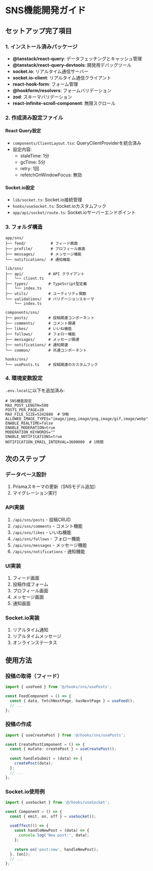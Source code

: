 # SNS機能開発ガイド

## セットアップ完了項目

### 1. インストール済みパッケージ
- **@tanstack/react-query**: データフェッチングとキャッシュ管理
- **@tanstack/react-query-devtools**: 開発用デバッグツール
- **socket.io**: リアルタイム通信サーバー
- **socket.io-client**: リアルタイム通信クライアント
- **react-hook-form**: フォーム管理
- **@hookform/resolvers**: フォームバリデーション
- **zod**: スキーマバリデーション
- **react-infinite-scroll-component**: 無限スクロール

### 2. 作成済み設定ファイル

#### React Query設定
- `components/ClientLayout.tsx`: QueryClientProviderを統合済み
- 設定内容:
  - staleTime: 1分
  - gcTime: 5分
  - retry: 1回
  - refetchOnWindowFocus: 無効

#### Socket.io設定
- `lib/socket.ts`: Socket.io接続管理
- `hooks/useSocket.ts`: Socket.ioカスタムフック
- `app/api/socket/route.ts`: Socket.ioサーバーエンドポイント

### 3. フォルダ構造

```
app/sns/
├── feed/           # フィード画面
├── profile/        # プロフィール画面
├── messages/       # メッセージ機能
└── notifications/  # 通知機能

lib/sns/
├── api/           # API クライアント
│   └── client.ts
├── types/         # TypeScript型定義
│   └── index.ts
├── utils/         # ユーティリティ関数
└── validations/   # バリデーションスキーマ
    └── index.ts

components/sns/
├── posts/         # 投稿関連コンポーネント
├── comments/      # コメント関連
├── likes/         # いいね機能
├── follows/       # フォロー機能
├── messages/      # メッセージ関連
├── notifications/ # 通知関連
└── common/        # 共通コンポーネント

hooks/sns/
└── usePosts.ts    # 投稿関連のカスタムフック
```

### 4. 環境変数設定
`.env.local`に以下を追加済み:
```env
# SNS機能設定
MAX_POST_LENGTH=500
POSTS_PER_PAGE=20
MAX_FILE_SIZE=5242880  # 5MB
ALLOWED_IMAGE_TYPES="image/jpeg,image/png,image/gif,image/webp"
ENABLE_REALTIME=false
ENABLE_MODERATION=true
MODERATION_KEYWORDS=""
ENABLE_NOTIFICATIONS=true
NOTIFICATION_EMAIL_INTERVAL=3600000  # 1時間
```

## 次のステップ

### データベース設計
1. Prismaスキーマの更新（SNSモデル追加）
2. マイグレーション実行

### API実装
1. `/api/sns/posts` - 投稿CRUD
2. `/api/sns/comments` - コメント機能
3. `/api/sns/likes` - いいね機能
4. `/api/sns/follows` - フォロー機能
5. `/api/sns/messages` - メッセージ機能
6. `/api/sns/notifications` - 通知機能

### UI実装
1. フィード画面
2. 投稿作成フォーム
3. プロフィール画面
4. メッセージ画面
5. 通知画面

### Socket.io実装
1. リアルタイム通知
2. リアルタイムメッセージ
3. オンラインステータス

## 使用方法

### 投稿の取得（フィード）
```typescript
import { useFeed } from '@/hooks/sns/usePosts';

const FeedComponent = () => {
  const { data, fetchNextPage, hasNextPage } = useFeed();
  // ...
};
```

### 投稿の作成
```typescript
import { useCreatePost } from '@/hooks/sns/usePosts';

const CreatePostComponent = () => {
  const { mutate: createPost } = useCreatePost();
  
  const handleSubmit = (data) => {
    createPost(data);
  };
  // ...
};
```

### Socket.io使用例
```typescript
import { useSocket } from '@/hooks/useSocket';

const Component = () => {
  const { emit, on, off } = useSocket();
  
  useEffect(() => {
    const handleNewPost = (data) => {
      console.log('New post:', data);
    };
    
    return on('post:new', handleNewPost);
  }, [on]);
  // ...
};
```